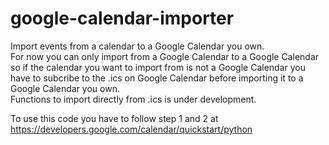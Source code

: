 # google-calendar-importer
Import events from a calendar to a Google Calendar you own.  
For now you can only import from a Google Calendar to a Google Calendar so if the 
calendar you want to import from is not a Google Calendar you have to subcribe 
to the .ics on Google Calendar before importing it to a Google Calendar you own.  
Functions to import directly from .ics is under development.  

To use this code you have to follow step 1 and 2 at https://developers.google.com/calendar/quickstart/python  

